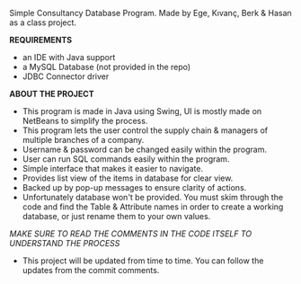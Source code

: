 Simple Consultancy Database Program.
Made by Ege, Kıvanç, Berk & Hasan as a class project.

**REQUIREMENTS**
- an IDE with Java support
- a MySQL Database (not provided in the repo)
- JDBC Connector driver

**ABOUT THE PROJECT**
- This program is made in Java using Swing, UI is mostly made on NetBeans to simplify the process.
- This program lets the user control the supply chain & managers of multiple branches of a company.
- Username & password can be changed easily within the program.
- User can run SQL commands easily within the program.
- Simple interface that makes it easier to navigate.
- Provides list view of the items in database for clear view.
- Backed up by pop-up messages to ensure clarity of actions.
- Unfortunately database won't be provided. You must skim through the code and find the Table & Attribute names in order to create a working database, or just rename them to your own values.

*MAKE SURE TO READ THE COMMENTS IN THE CODE ITSELF TO UNDERSTAND THE PROCESS*

- This project will be updated from time to time. You can follow the updates from the commit comments.

